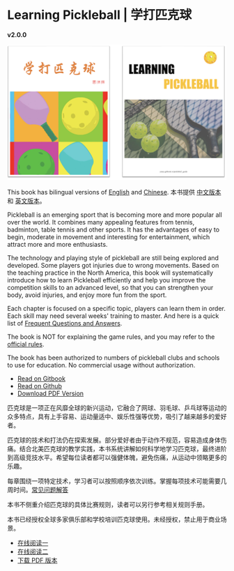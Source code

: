 # Learning Pickleball | 学打匹克球

**v2.0.0**

![Learning Pickleball](_images/cover.png)

This book has bilingual versions of [English](https://github.com/yeasy/learning_pickleball/releases/download/v2.0.0/learning_pickleball-v2.0.0-en.pdf) and [Chinese](https://github.com/yeasy/learning_pickleball/releases/download/v2.0.0/learning_pickleball-v2.0.0-cn.pdf). 本书提供 [中文版本](https://github.com/yeasy/learning_pickleball/releases/download/v2.0.0/learning_pickleball-v2.0.0-cn.pdf) 和 [英文版本](https://github.com/yeasy/learning_pickleball/releases/download/v2.0.0/learning_pickleball-v2.0.0-en.pdf)。

Pickleball is an emerging sport that is becoming more and more popular all over the world. It combines many appealing features from tennis, badminton, table tennis and other sports. It has the advantages of easy to begin, moderate in movement and interesting for entertainment, which attract more and more enthusiasts.

The technology and playing style of pickleball are still being explored and developed. Some players got injuries due to wrong movements. Based on the teaching practice in the North America, this book will systematically introduce how to learn Pickleball efficiently and help you improve the competition skills to an advanced level, so that you can strengthen your body, avoid injuries, and enjoy more fun from the sport.

Each chapter is focused on a specific topic, players can learn them in order. Each skill may need several weeks' training to master. And here is a quick list of [Frequent Questions and Answers](19_faq_en.md). 

The book is NOT for explaining the game rules, and you may refer to the [official rules](https://usapickleball.org/what-is-pickleball/how-to-play/basics/rules-summary/).

The book has been authorized to numbers of pickleball clubs and schools to use for education. No commercial usage without authorization.

* [Read on Gitbook](https://yeasy.gitbook.io/learning_pickleball/01_background_en)
* [Read on Github](https://github.com/yeasy/learning_pickleball/blob/main/SUMMARY.md)
* [Download PDF Version](https://github.com/yeasy/learning_pickleball/releases/)

匹克球是一项正在风靡全球的新兴运动，它融合了网球、羽毛球、乒乓球等运动的众多特点，具有上手容易、运动量适中、娱乐性强等优势，吸引了越来越多的爱好者。

匹克球的技术和打法仍在探索发展。部分爱好者由于动作不规范，容易造成身体伤痛。结合北美匹克球的教学实践，本书系统讲解如何科学地学习匹克球，最终进阶到高级竞技水平。希望每位读者都可以强健体魄，避免伤痛，从运动中领略更多的乐趣。

每章围绕一项特定技术，学习者可以按照顺序依次训练。掌握每项技术可能需要几周时间。[常见问题解答](19_faq_cn.md)

本书不侧重介绍匹克球的具体比赛规则，读者可以另行参考相关规则手册。

本书已经授权全球多家俱乐部和学校培训匹克球使用。未经授权，禁止用于商业场景。

* [在线阅读一](https://yeasy.gitbook.io/learning_pickleball)
* [在线阅读二](https://github.com/yeasy/learning_pickleball/blob/main/SUMMARY.md)
* [下载 PDF 版本](https://github.com/yeasy/learning_pickleball/releases/)
